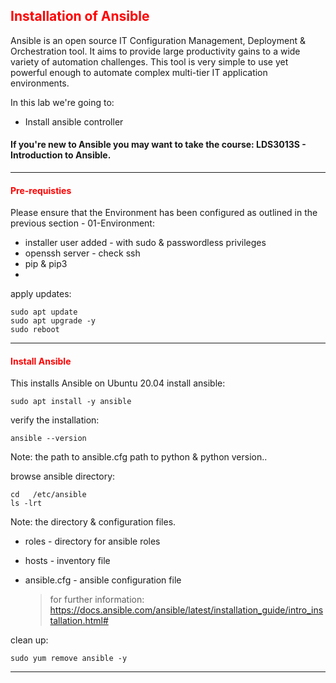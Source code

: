 ## <font color='red'>Installation of Ansible</font>
Ansible is an open source IT Configuration Management, Deployment & Orchestration tool. It aims to provide large productivity gains to a wide variety of automation challenges. This tool is very simple to use yet powerful enough to automate complex multi-tier IT application environments. 

In this lab we're going to:
* Install ansible controller

#### If you're new to Ansible you may want to take the course: LDS3013S - Introduction to Ansible.

---

#### <font color='red'>Pre-requisties</font> 
Please ensure that the Environment has been configured as outlined in the previous section - 01-Environment:
* installer user added - with sudo & passwordless privileges
* openssh server - check ssh
* pip & pip3
*  

apply updates:
```
sudo apt update
sudo apt upgrade -y
sudo reboot
```

---

#### <font color='red'>Install Ansible</font> 
This installs Ansible on Ubuntu 20.04
install ansible:
```
sudo apt install -y ansible
```
verify the installation:
```
ansible --version
```
Note: the path to ansible.cfg  path to python & python version..  

browse ansible directory:
```
cd   /etc/ansible
ls -lrt
```
Note: the directory & configuration files.
* roles - directory for ansible roles
* hosts - inventory file
* ansible.cfg - ansible configuration file

  > for further information: https://docs.ansible.com/ansible/latest/installation_guide/intro_installation.html#


clean up:
```
sudo yum remove ansible -y
```

---